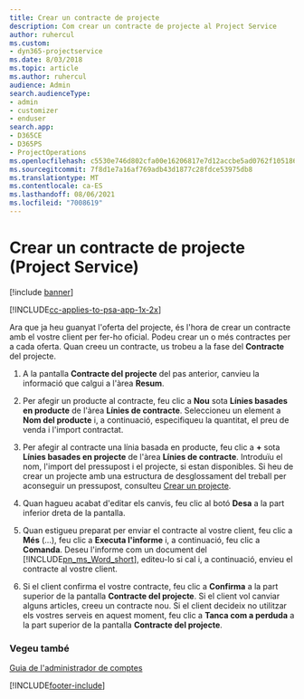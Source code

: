 ```yaml
---
title: Crear un contracte de projecte
description: Com crear un contracte de projecte al Project Service
author: ruhercul
ms.custom:
- dyn365-projectservice
ms.date: 8/03/2018
ms.topic: article
ms.author: ruhercul
audience: Admin
search.audienceType:
- admin
- customizer
- enduser
search.app:
- D365CE
- D365PS
- ProjectOperations
ms.openlocfilehash: c5530e746d802cfa00e16206817e7d12accbe5ad0762f1051869f1ca35397222
ms.sourcegitcommit: 7f8d1e7a16af769adb43d1877c28fdce53975db8
ms.translationtype: MT
ms.contentlocale: ca-ES
ms.lasthandoff: 08/06/2021
ms.locfileid: "7008619"
---
```

# <a name="create-a-project-contract-project-service"></a>Crear un contracte de projecte (Project Service)

[!include [banner](../includes/psa-now-project-operations.md)]

[!INCLUDE[cc-applies-to-psa-app-1x-2x](../includes/cc-applies-to-psa-app-1x-2x.md)]

Ara que ja heu guanyat l'oferta del projecte, és l'hora de crear un contracte amb el vostre client per fer-ho oficial. Podeu crear un o més contractes per a cada oferta. Quan creeu un contracte, us trobeu a la fase del **Contracte** del projecte.  
  
1. A la pantalla **Contracte del projecte** del pas anterior, canvieu la informació que calgui a l'àrea **Resum**.  
  
2. Per afegir un producte al contracte, feu clic a **Nou** sota **Línies basades en producte** de l'àrea **Línies de contracte**. Seleccioneu un element a **Nom del producte** i, a continuació, especifiqueu la quantitat, el preu de venda i l'import contractat.  
  
3. Per afegir al contracte una línia basada en producte, feu clic a **+** sota **Línies basades en projecte** de l'àrea **Línies de contracte**. Introduïu el nom, l'import del pressupost i el projecte, si estan disponibles. Si heu de crear un projecte amb una estructura de desglossament del treball per aconseguir un pressupost, consulteu [Crear un projecte](../psa/create-project.md).  
  
4. Quan hagueu acabat d'editar els canvis, feu clic al botó **Desa** a la part inferior dreta de la pantalla.  
  
5. Quan estigueu preparat per enviar el contracte al vostre client, feu clic a **Més** (...), feu clic a **Executa l'informe** i, a continuació, feu clic a **Comanda**. Deseu l'informe com un document del [!INCLUDE[pn_ms_Word_short](../includes/pn-ms-word-short.md)], editeu-lo si cal i, a continuació, envieu el contracte al vostre client.  
  
6. Si el client confirma el vostre contracte, feu clic a **Confirma** a la part superior de la pantalla **Contracte del projecte**. Si el client vol canviar alguns articles, creeu un contracte nou. Si el client decideix no utilitzar els vostres serveis en aquest moment, feu clic a **Tanca com a perduda** a la part superior de la pantalla **Contracte del projecte**.  
  
### <a name="see-also"></a>Vegeu també  
 [Guia de l'administrador de comptes](../psa/account-manager-guide.md)


[!INCLUDE[footer-include](../includes/footer-banner.md)]